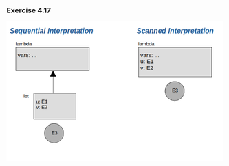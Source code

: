 ### Exercise 4.17
![diagram](https://github.com/jonathantorres/bookshelf/blob/master/sicp/img/4.17.png)
